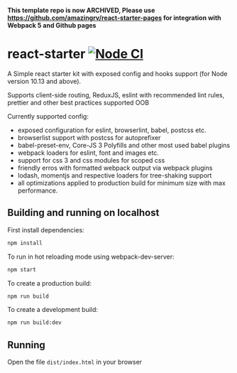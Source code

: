 **This template repo is now ARCHIVED, Please use https://github.com/amazingrv/react-starter-pages for integration with Webpack 5 and Github pages**

# react-starter [![Node CI](https://github.com/amazingrv/react-starter/actions/workflows/nodejs.yml/badge.svg)](https://github.com/amazingrv/react-starter/actions/workflows/nodejs.yml)

A Simple react starter kit with exposed config and hooks support (for Node version 10.13 and above).

Supports client-side routing, ReduxJS, eslint with recommended lint rules, prettier and other best practices supported OOB

Currently supported config:

- exposed configuration for eslint, browserlint, babel, postcss etc.
- browserlist support with postcss for autoprefixer
- babel-preset-env, Core-JS 3 Polyfills and other most used babel plugins
- webpack loaders for eslint, font and images etc.
- support for css 3 and css modules for scoped css
- friendly erros with formatted webpack output via webpack plugins
- lodash, momentjs and respective loaders for tree-shaking support
- all optimizations applied to production build for minimum size with max performance.

## Building and running on localhost

First install dependencies:

```sh
npm install
```

To run in hot reloading mode using webpack-dev-server:

```sh
npm start
```

To create a production build:

```sh
npm run build
```

To create a development build:

```sh
npm run build:dev
```

## Running

Open the file `dist/index.html` in your browser
